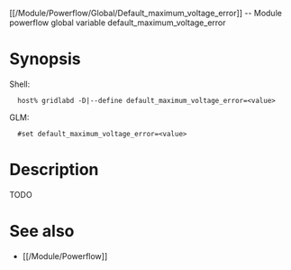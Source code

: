 [[/Module/Powerflow/Global/Default_maximum_voltage_error]] -- Module powerflow global variable default_maximum_voltage_error

# Synopsis
Shell:
~~~
  host% gridlabd -D|--define default_maximum_voltage_error=<value>
~~~
GLM:
~~~
  #set default_maximum_voltage_error=<value>
~~~

# Description

TODO

# See also
* [[/Module/Powerflow]]
